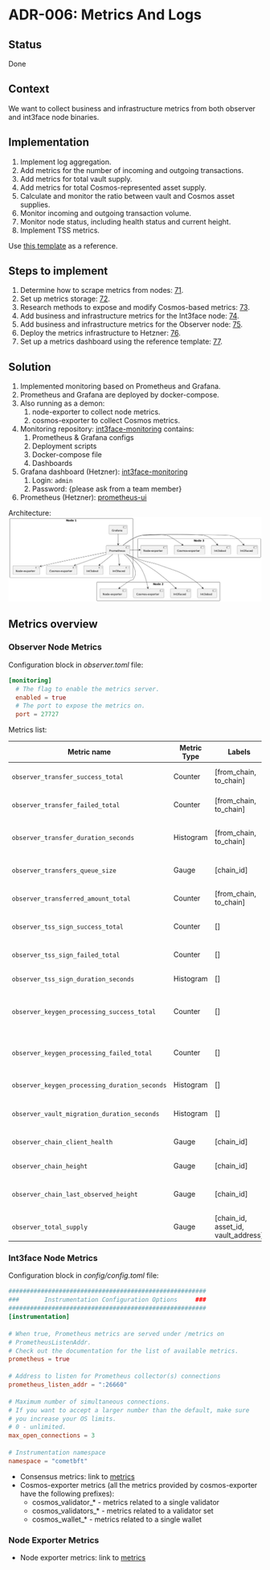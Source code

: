 # ADR-006: Metrics And Logs

## Status

Done

## Context

We want to collect business and infrastructure metrics from both observer and int3face node binaries.

## Implementation

1. Implement log aggregation.
2. Add metrics for the number of incoming and outgoing transactions.
3. Add metrics for total vault supply.
4. Add metrics for total Cosmos-represented asset supply.
5. Calculate and monitor the ratio between vault and Cosmos asset supplies.
6. Monitor incoming and outgoing transaction volume.
7. Monitor node status, including health status and current height.
8. Implement TSS metrics.

Use [this template](https://grafana.com/grafana/dashboards/16846-aptos-validator-monitoring/) as a reference.  

## Steps to implement

1. Determine how to scrape metrics from nodes: [71](https://github.com/Int3facechain/bridge/issues/71).
2. Set up metrics storage: [72](https://github.com/Int3facechain/bridge/issues/72).
3. Research methods to expose and modify Cosmos-based metrics: [73](https://github.com/Int3facechain/bridge/issues/73).
4. Add business and infrastructure metrics for the Int3face node: [74](https://github.com/Int3facechain/bridge/issues/74).
5. Add business and infrastructure metrics for the Observer node: [75](https://github.com/Int3facechain/bridge/issues/75).
6. Deploy the metrics infrastructure to Hetzner: [76](https://github.com/Int3facechain/bridge/issues/76).
7. Set up a metrics dashboard using the reference template: [77](https://github.com/Int3facechain/bridge/issues/77).

## Solution

1. Implemented monitoring based on Prometheus and Grafana.
2. Prometheus and Grafana are deployed by docker-compose.
3. Also running as a demon:
    1. node-exporter to collect node metrics.
    2. cosmos-exporter to collect Cosmos metrics.
4. Monitoring repository: [int3face-monitoring](https://github.com/Int3facechain/monitoring) contains:
   1. Prometheus & Grafana configs 
   2. Deployment scripts
   3. Docker-compose file
   4. Dashboards
5. Grafana dashboard (Hetzner): [int3face-monitoring](http://95.217.153.1:3000/d/cosmos_validator/int3face-monitoring?orgId=1&refresh=1m)
   1. Login: `admin`
   2. Password: {please ask from a team member}
6. Prometheus (Hetzner): [prometheus-ui](http://95.217.153.1:9099/graph)

Architecture:
![monitoring_architecture](/img/common/monitoring_architecture.png)

## Metrics overview

### Observer Node Metrics
Configuration block in *observer.toml* file:
```toml
[monitoring]
  # The flag to enable the metrics server.
  enabled = true
  # The port to expose the metrics on.
  port = 27727
```

Metrics list:

| Metric name                                   | Metric Type | Labels                               | Description                                    |
|-----------------------------------------------|-------------|--------------------------------------|------------------------------------------------|
| `observer_transfer_success_total`             | Counter     | [from_chain, to_chain]               | Number of successful transfers                 |
| `observer_transfer_failed_total`              | Counter     | [from_chain, to_chain]               | Number of failed transfers                     |
| `observer_transfer_duration_seconds`          | Histogram   | [from_chain, to_chain]               | Time spent on processing transfer              |
| `observer_transfers_queue_size`               | Gauge       | [chain_id]                           | Size of transfers queue                        |
| `observer_transferred_amount_total`           | Counter     | [from_chain, to_chain]               | Amount of transferred assets                   |
| `observer_tss_sign_success_total`             | Counter     | []                                   | Number of successful TSS signs                 |
| `observer_tss_sign_failed_total`              | Counter     | []                                   | Number of failed TSS signs                     |
| `observer_tss_sign_duration_seconds`          | Histogram   | []                                   | Time spent on TSS                              |
| `observer_keygen_processing_success_total`    | Counter     | []                                   | Number of successful key generation processes  |
| `observer_keygen_processing_failed_total`     | Counter     | []                                   | Number of failed key generation processes      |
| `observer_keygen_processing_duration_seconds` | Histogram   | []                                   | Time spent on key generation                   |
| `observer_vault_migration_duration_seconds`   | Histogram   | []                                   | Time spent on vault migration                  |
| `observer_chain_client_health`                | Gauge       | [chain_id]                           | Chain client health status                     |
| `observer_chain_height`                       | Gauge       | [chain_id]                           | Chain height                                   |
| `observer_chain_last_observed_height`         | Gauge       | [chain_id]                           | Last observed chain height                     |
| `observer_total_supply`                       | Gauge       | [chain_id, asset_id, vault_address]  | Total supply of assets                         |


### Int3face Node Metrics
Configuration block in *config/config.toml* file:
```toml
#######################################################
###       Instrumentation Configuration Options     ###
#######################################################
[instrumentation]

# When true, Prometheus metrics are served under /metrics on
# PrometheusListenAddr.
# Check out the documentation for the list of available metrics.
prometheus = true

# Address to listen for Prometheus collector(s) connections
prometheus_listen_addr = ":26660"

# Maximum number of simultaneous connections.
# If you want to accept a larger number than the default, make sure
# you increase your OS limits.
# 0 - unlimited.
max_open_connections = 3

# Instrumentation namespace
namespace = "cometbft"
```

- Consensus metrics: link to [metrics](https://docs.cometbft.com/v0.37/core/metrics)
- Cosmos-exporter metrics (all the metrics provided by cosmos-exporter have the following prefixes):
    - cosmos_validator_* - metrics related to a single validator 
    - cosmos_validators_* - metrics related to a validator set 
    - cosmos_wallet_* - metrics related to a single wallet

### Node Exporter Metrics
- Node exporter metrics: link to [metrics](https://github.com/prometheus/node_exporter)